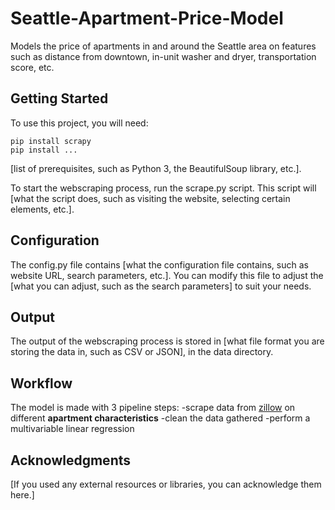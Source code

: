 # Seattle-Apartment-Price-Model
Models the price of apartments in and around the Seattle area on features such as distance from downtown, in-unit washer and dryer, transportation score, etc. 

## Getting Started
To use this project, you will need:
```shell
pip install scrapy
pip install ...
```
[list of prerequisites, such as Python 3, the BeautifulSoup library, etc.].

To start the webscraping process, run the scrape.py script. This script will [what the script does, such as visiting the website, selecting certain elements, etc.].

## Configuration
The config.py file contains [what the configuration file contains, such as website URL, search parameters, etc.]. You can modify this file to adjust the [what you can adjust, such as the search parameters] to suit your needs.

## Output
The output of the webscraping process is stored in [what file format you are storing the data in, such as CSV or JSON], in the data directory.

## Workflow
The model is made with 3 pipeline steps:
-scrape data from [zillow](https://www.zillow.com) on different **apartment characteristics**
-clean the data gathered
-perform a multivariable linear regression

## Acknowledgments
[If you used any external resources or libraries, you can acknowledge them here.]
